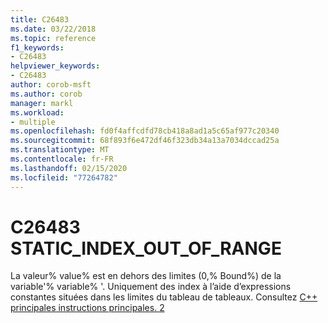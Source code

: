 ```yaml
---
title: C26483
ms.date: 03/22/2018
ms.topic: reference
f1_keywords:
- C26483
helpviewer_keywords:
- C26483
author: corob-msft
ms.author: corob
manager: markl
ms.workload:
- multiple
ms.openlocfilehash: fd0f4affcdfd78cb418a8ad1a5c65af977c20340
ms.sourcegitcommit: 68f893f6e472df46f323db34a13a7034dccad25a
ms.translationtype: MT
ms.contentlocale: fr-FR
ms.lasthandoff: 02/15/2020
ms.locfileid: "77264782"
---
```

# <a name="c26483-static_index_out_of_range"></a>C26483 STATIC_INDEX_OUT_OF_RANGE

La valeur% value% est en dehors des limites (0,% Bound%) de la variable'% variable% '. Uniquement des index à l’aide d’expressions constantes situées dans les limites du tableau de tableaux. Consultez [ C++ principales instructions principales. 2](https://github.com/isocpp/CppCoreGuidelines/blob/master/CppCoreGuidelines.md#SS-bounds)
